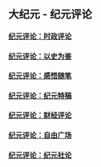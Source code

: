 ## 大纪元 - 纪元评论

#### [纪元评论：时政评论](indexes/nsc1025/README.md?10190330)
#### [纪元评论：以史为鉴](indexes/nsc1028/README.md?10190330)
#### [纪元评论：感悟随笔](indexes/nsc1035/README.md?10190330)
#### [纪元评论：纪元特稿](indexes/nsc424/README.md?10190330)
#### [纪元评论：财经评论](indexes/nsc1026/README.md?10190330)
#### [纪元评论：自由广场](indexes/nsc993/README.md?10190330)
#### [纪元评论：纪元社论](indexes/nsc422/README.md?10190330)
